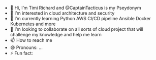 - 👋 Hi, I’m Timi Richard and @CaptainTacticus is my Pseydonym
- 👀 I’m interested in cloud architecture and security
- 🌱 I’m currently learning Python AWS CI/CD pipeline Ansible Docker Kubernetes and more
- 💞️ I’m looking to collaborate on all sorts of cloud project that will challenge my knowledge and help me learn 
- 📫 How to reach me 
- 😄 Pronouns: ...
- ⚡ Fun fact: 

<!---
CaptainTacticus/CaptainTacticus is a ✨ special ✨ repository because its `README.md` (this file) appears on your GitHub profile.
You can click the Preview link to take a look at your changes.
--->
